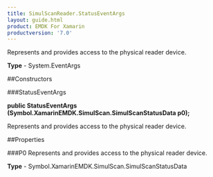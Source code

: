 ```yaml
---
title: SimulScanReader.StatusEventArgs
layout: guide.html
product: EMDK For Xamarin 
productversion: '7.0' 
---
```

Represents and provides access to the physical reader device.

**Type** - System.EventArgs

##Constructors

###StatusEventArgs

**public StatusEventArgs (Symbol.XamarinEMDK.SimulScan.SimulScanStatusData p0);**

Represents and provides access to the physical reader device.

##Properties

###P0
Represents and provides access to the physical reader device.

**Type** - Symbol.XamarinEMDK.SimulScan.SimulScanStatusData
